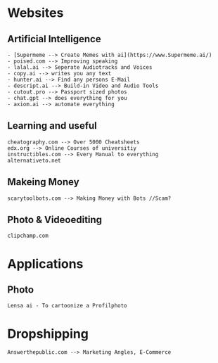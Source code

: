 # Websites
## Artificial Intelligence
    - [Supermeme --> Create Memes with ai](https://www.Supermeme.ai/)
    - poised.com --> Improving speaking
    - lalal.ai --> Seperate Audiotracks and Voices
    - copy.ai --> writes you any text
    - hunter.ai --> Find any persons E-Mail
    - descript.ai --> Build-in Video and Audio Tools
    - cutout.pro --> Passport sized photos
    - chat.gpt --> does everything for you
    - axiom.ai --> automate everything
## Learning and useful
    cheatography.com --> Over 5000 Cheatsheets
    edx.org --> Online Courses of universitiy
    instructibles.com --> Every Manual to everything
    alternativeto.net
## Makeing Money
    scarytoolbots.com --> Making Money with Bots //Scam?
## Photo & Videoediting
    clipchamp.com

# Applications
## Photo
    Lensa ai - To cartoonize a Profilphoto
# Dropshipping
    Answerthepublic.com --> Marketing Angles, E-Commerce